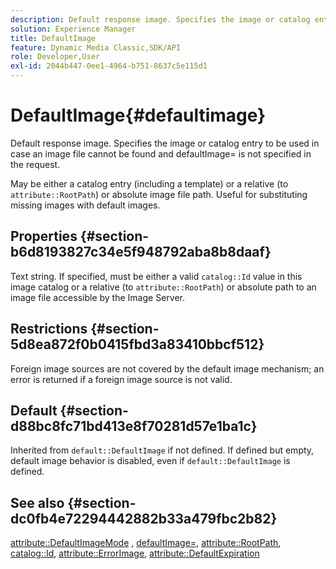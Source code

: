 ```yaml
---
description: Default response image. Specifies the image or catalog entry to be used in case an image file cannot be found and defaultImage= is not specified in the request.
solution: Experience Manager
title: DefaultImage
feature: Dynamic Media Classic,SDK/API
role: Developer,User
exl-id: 2044b447-0ee1-4964-b751-8637c5e115d1
---
```

# DefaultImage{#defaultimage}

Default response image. Specifies the image or catalog entry to be used in case an image file cannot be found and defaultImage= is not specified in the request.

May be either a catalog entry (including a template) or a relative (to `attribute::RootPath`) or absolute image file path. Useful for substituting missing images with default images.

## Properties {#section-b6d8193827c34e5f948792aba8b8daaf}

Text string. If specified, must be either a valid `catalog::Id` value in this image catalog or a relative (to `attribute::RootPath`) or absolute path to an image file accessible by the Image Server.

## Restrictions {#section-5d8ea872f0b0415fbd3a83410bbcf512}

Foreign image sources are not covered by the default image mechanism; an error is returned if a foreign image source is not valid.

## Default {#section-d88bc8fc71bd413e8f70281d57e1ba1c}

Inherited from `default::DefaultImage` if not defined. If defined but empty, default image behavior is disabled, even if `default::DefaultImage` is defined.

## See also {#section-dc0fb4e72294442882b33a479fbc2b82}

[attribute::DefaultImageMode](../../../../../is-api/image-catalog/image-serving-api-ref/c-image-catalog-reference/c-attributes-reference/r-defaultimagemode.md#reference-8a996af162f84e46bbe9e6e0d4e26782) , [defaultImage=](../../../../../is-api/image-catalog/image-serving-api-ref/c-image-catalog-reference/c-attributes-reference/r-is-cat-defaultimage.md#reference-8e9900e129f54ed68462a3c2fc3bc433), [attribute::RootPath](../../../../../is-api/image-catalog/image-serving-api-ref/c-image-catalog-reference/c-attributes-reference/r-rootpath.md#reference-17d57e5967be403b8408fa7214017494), [catalog::Id](/help/aem-is-ir-api/is-api/image-catalog/image-serving-api-ref/c-image-catalog-reference/c-image-svg-data-reference/c-image-data-reference/r-id-cat.md), [attribute::ErrorImage](../../../../../is-api/image-catalog/image-serving-api-ref/c-image-catalog-reference/c-attributes-reference/r-errorimage.md#reference-c494d5d8b2584fe3800f35baabd0292c), [attribute::DefaultExpiration](../../../../../is-api/image-catalog/image-serving-api-ref/c-image-catalog-reference/c-attributes-reference/r-defaultexpiration.md#reference-0526166fab654fceb243b75d1ea4f0cf)
